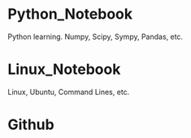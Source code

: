 # Python_Notebook
Python learning. Numpy, Scipy, Sympy, Pandas, etc.

# Linux_Notebook
Linux, Ubuntu, Command Lines, etc. 

# Github
